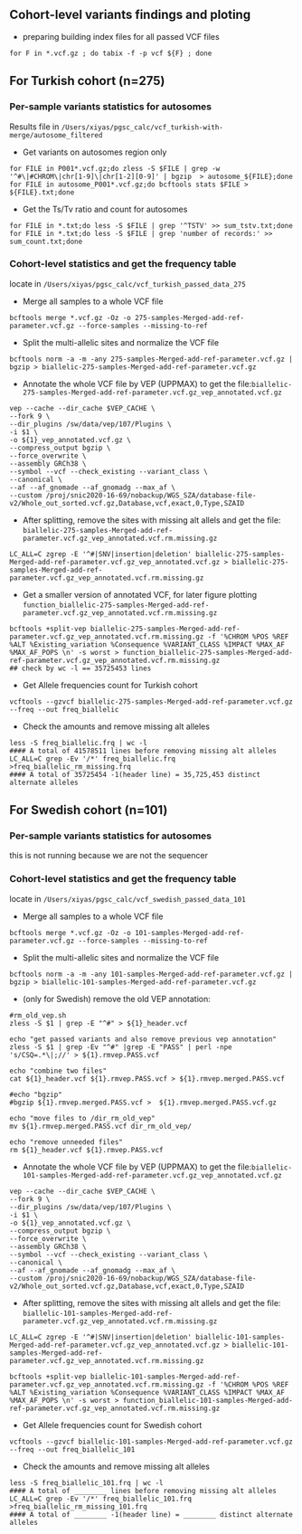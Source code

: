 ## Cohort-level variants findings and ploting
- preparing building index files for all passed VCF files
```
for F in *.vcf.gz ; do tabix -f -p vcf ${F} ; done
```

## For Turkish cohort (n=275)

### **Per-sample** variants statistics for autosomes
Results file in ```/Users/xiyas/pgsc_calc/vcf_turkish-with-merge/autosome_filtered```

- Get variants on autosomes region only
```
for FILE in P001*.vcf.gz;do zless -S $FILE | grep -w '^#\|#CHROM\|chr[1-9]\|chr[1-2][0-9]' | bgzip  > autosome_${FILE};done
for FILE in autosome_P001*.vcf.gz;do bcftools stats $FILE > ${FILE}.txt;done
```
- Get the Ts/Tv ratio and count for autosomes
```
for FILE in *.txt;do less -S $FILE | grep '^TSTV' >> sum_tstv.txt;done
for FILE in *.txt;do less -S $FILE | grep 'number of records:' >> sum_count.txt;done
```

###  **Cohort-level** statistics and get the frequency table

locate in ```/Users/xiyas/pgsc_calc/vcf_turkish_passed_data_275```
- Merge all samples to a whole VCF file
```
bcftools merge *.vcf.gz -Oz -o 275-samples-Merged-add-ref-parameter.vcf.gz --force-samples --missing-to-ref
```
- Split the multi-allelic sites and normalize the VCF file
```
bcftools norm -a -m -any 275-samples-Merged-add-ref-parameter.vcf.gz | bgzip > biallelic-275-samples-Merged-add-ref-parameter.vcf.gz
```
- Annotate the whole VCF file by VEP (UPPMAX) to get the file:```biallelic-275-samples-Merged-add-ref-parameter.vcf.gz_vep_annotated.vcf.gz```
```
vep --cache --dir_cache $VEP_CACHE \
--fork 9 \
--dir_plugins /sw/data/vep/107/Plugins \
-i $1 \
-o ${1}_vep_annotated.vcf.gz \
--compress_output bgzip \
--force_overwrite \
--assembly GRCh38 \
--symbol --vcf --check_existing --variant_class \
--canonical \
--af --af_gnomade --af_gnomadg --max_af \
--custom /proj/snic2020-16-69/nobackup/WGS_SZA/database-file-v2/Whole_out_sorted.vcf.gz,Database,vcf,exact,0,Type,SZAID
```

- After splitting, remove the sites with missing alt allels and get the file:
```biallelic-275-samples-Merged-add-ref-parameter.vcf.gz_vep_annotated.vcf.rm.missing.gz```

```
LC_ALL=C zgrep -E '^#|SNV|insertion|deletion' biallelic-275-samples-Merged-add-ref-parameter.vcf.gz_vep_annotated.vcf.gz > biallelic-275-samples-Merged-add-ref-parameter.vcf.gz_vep_annotated.vcf.rm.missing.gz
```
- Get a smaller version of annotated VCF, for later figure plotting
```function_biallelic-275-samples-Merged-add-ref-parameter.vcf.gz_vep_annotated.vcf.rm.missing.gz```

```
bcftools +split-vep biallelic-275-samples-Merged-add-ref-parameter.vcf.gz_vep_annotated.vcf.rm.missing.gz -f '%CHROM %POS %REF %ALT %Existing_variation %Consequence %VARIANT_CLASS %IMPACT %MAX_AF %MAX_AF_POPS \n' -s worst > function_biallelic-275-samples-Merged-add-ref-parameter.vcf.gz_vep_annotated.vcf.rm.missing.gz
## check by wc -l == 35725453 lines
```

- Get Allele frequencies count for Turkish cohort
```
vcftools --gzvcf biallelic-275-samples-Merged-add-ref-parameter.vcf.gz --freq --out freq_biallelic
```
- Check the amounts and remove missing alt alleles
```
less -S freq_biallelic.frq | wc -l
#### A total of 41578511 lines before removing missing alt alleles
LC_ALL=C grep -Ev '/*' freq_biallelic.frq >freq_biallelic_rm_missing.frq
#### A total of 35725454 -1(header line) = 35,725,453 distinct alternate alleles
```

## For Swedish cohort (n=101)

### **Per-sample** variants statistics for autosomes 
this is not running because we are not the sequencer

### **Cohort-level** statistics and get the frequency table
locate in ```/Users/xiyas/pgsc_calc/vcf_swedish_passed_data_101```
- Merge all samples to a whole VCF file
```
bcftools merge *.vcf.gz -Oz -o 101-samples-Merged-add-ref-parameter.vcf.gz --force-samples --missing-to-ref
```
- Split the multi-allelic sites and normalize the VCF file
```
bcftools norm -a -m -any 101-samples-Merged-add-ref-parameter.vcf.gz | bgzip > biallelic-101-samples-Merged-add-ref-parameter.vcf.gz
```

- (only for Swedish) remove the old VEP annotation:
```
#rm_old_vep.sh
zless -S $1 | grep -E "^#" > ${1}_header.vcf

echo "get passed variants and also remove previous vep annotation"
zless -S $1 | grep -Ev "^#" |grep -E "PASS" | perl -npe 's/CSQ=.*\|;//' > ${1}.rmvep.PASS.vcf

echo "combine two files"
cat ${1}_header.vcf ${1}.rmvep.PASS.vcf > ${1}.rmvep.merged.PASS.vcf

#echo "bgzip"
#bgzip ${1}.rmvep.merged.PASS.vcf >  ${1}.rmvep.merged.PASS.vcf.gz

echo "move files to /dir_rm_old_vep"
mv ${1}.rmvep.merged.PASS.vcf dir_rm_old_vep/

echo "remove unneeded files"
rm ${1}_header.vcf ${1}.rmvep.PASS.vcf
```

- Annotate the whole VCF file by VEP (UPPMAX) to get the file:```biallelic-101-samples-Merged-add-ref-parameter.vcf.gz_vep_annotated.vcf.gz```

```
vep --cache --dir_cache $VEP_CACHE \
--fork 9 \
--dir_plugins /sw/data/vep/107/Plugins \
-i $1 \
-o ${1}_vep_annotated.vcf.gz \
--compress_output bgzip \
--force_overwrite \
--assembly GRCh38 \
--symbol --vcf --check_existing --variant_class \
--canonical \
--af --af_gnomade --af_gnomadg --max_af \
--custom /proj/snic2020-16-69/nobackup/WGS_SZA/database-file-v2/Whole_out_sorted.vcf.gz,Database,vcf,exact,0,Type,SZAID
```

- After splitting, remove the sites with missing alt allels and get the file:
```biallelic-101-samples-Merged-add-ref-parameter.vcf.gz_vep_annotated.vcf.rm.missing.gz```

```
LC_ALL=C zgrep -E '^#|SNV|insertion|deletion' biallelic-101-samples-Merged-add-ref-parameter.vcf.gz_vep_annotated.vcf.gz > biallelic-101-samples-Merged-add-ref-parameter.vcf.gz_vep_annotated.vcf.rm.missing.gz
```

```
bcftools +split-vep biallelic-101-samples-Merged-add-ref-parameter.vcf.gz_vep_annotated.vcf.rm.missing.gz -f '%CHROM %POS %REF %ALT %Existing_variation %Consequence %VARIANT_CLASS %IMPACT %MAX_AF %MAX_AF_POPS \n' -s worst > function_biallelic-101-samples-Merged-add-ref-parameter.vcf.gz_vep_annotated.vcf.rm.missing.gz
```

- Get Allele frequencies count for Swedish cohort
```
vcftools --gzvcf biallelic-101-samples-Merged-add-ref-parameter.vcf.gz --freq --out freq_biallelic_101
```
- Check the amounts and remove missing alt alleles
```
less -S freq_biallelic_101.frq | wc -l
#### A total of ________ lines before removing missing alt alleles
LC_ALL=C grep -Ev '/*' freq_biallelic_101.frq >freq_biallelic_rm_missing_101.frq
#### A total of ________ -1(header line) = ________ distinct alternate alleles
```


